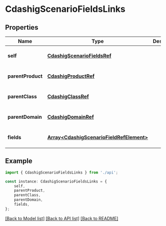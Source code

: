 # CdashigScenarioFieldsLinks


## Properties

Name | Type | Description | Notes
------------ | ------------- | ------------- | -------------
**self** | [**CdashigScenarioFieldsRef**](CdashigScenarioFieldsRef.md) |  | [optional] [default to undefined]
**parentProduct** | [**CdashigProductRef**](CdashigProductRef.md) |  | [optional] [default to undefined]
**parentClass** | [**CdashigClassRef**](CdashigClassRef.md) |  | [optional] [default to undefined]
**parentDomain** | [**CdashigDomainRef**](CdashigDomainRef.md) |  | [optional] [default to undefined]
**fields** | [**Array&lt;CdashigScenarioFieldRefElement&gt;**](CdashigScenarioFieldRefElement.md) |  | [optional] [default to undefined]

## Example

```typescript
import { CdashigScenarioFieldsLinks } from './api';

const instance: CdashigScenarioFieldsLinks = {
    self,
    parentProduct,
    parentClass,
    parentDomain,
    fields,
};
```

[[Back to Model list]](../README.md#documentation-for-models) [[Back to API list]](../README.md#documentation-for-api-endpoints) [[Back to README]](../README.md)
